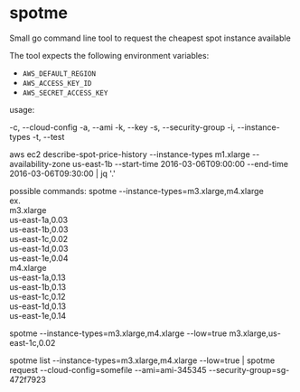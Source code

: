 # spotme
Small go command line tool to request the cheapest spot instance available

The tool expects the following environment variables:
- `AWS_DEFAULT_REGION`
- `AWS_ACCESS_KEY_ID`
- `AWS_SECRET_ACCESS_KEY`

usage:

-c, --cloud-config <file name>
-a, --ami <ami id>
-k, --key <key name>
-s, --security-group <security group id>
-i, --instance-types <list of instance types>
-t, --test

aws ec2 describe-spot-price-history --instance-types m1.xlarge --availability-zone us-east-1b --start-time 2016-03-06T09:00:00 --end-time 2016-03-06T09:30:00 | jq '.'

possible commands:
spotme --instance-types=m3.xlarge,m4.xlarge                                                                                                                                                                                                
ex.                                        
  m3.xlarge                                
    us-east-1a,0.03                        
    us-east-1b,0.03                        
    us-east-1c,0.02                        
    us-east-1d,0.03                        
    us-east-1e,0.04                        
  m4.xlarge                                
    us-east-1a,0.13                        
    us-east-1b,0.13                        
    us-east-1c,0.12                        
    us-east-1d,0.13                        
    us-east-1e,0.14                        
                                           
spotme --instance-types=m3.xlarge,m4.xlarge --low=true
  m3.xlarge,us-east-1c,0.02                          
                                           
                                           
spotme list --instance-types=m3.xlarge,m4.xlarge --low=true | spotme request --cloud-config=somefile --ami=ami-345345 --security-group=sg-472f7923
